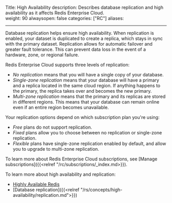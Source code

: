 Title: High Availability
description: Describes database replication and high availability as it affects Redis Enterprise Cloud.   
weight: 90
alwaysopen: false
categories: ["RC"]
aliases: 

---

Database replication helps ensure high availability. When replication is enabled, your dataset is duplicated to create a replica, which stays in sync with the primary dataset. Replication allows for automatic failover and greater fault tolerance. This can prevent data loss in the event of a hardware, zone, or regional failure. 

Redis Enterprise Cloud supports three levels of replication:

- _No replication_ means that you will have a single copy of your database.
- _Single-zone replication_ means that your database will have a primary and a replica located in the same cloud region. If anything happens to the primary, the replica takes over and becomes the new primary.
- _Multi-zone replication_ means that the primary and its replicas are stored in different regions. This means that your database can remain online even if an entire region becomes unavailable.

Your replication options depend on which subscription plan you're using:

- _Free_ plans do not support replication.
- _Fixed_ plans allow you to choose between no replication or single-zone replication.
- _Flexible_ plans have single-zone replication enabled by default, and allow you to upgrade to multi-zone replication. 

To learn more about Redis Enterprise Cloud subscriptions, see [Manage subscriptions]({{<relref "/rc/subscriptions/_index.md>}}).

To learn more about high availability and replication:
- [Highly Available Redis](https://redislabs.com/redis-enterprise/technology/highly-available-redis/)
- [Database replication]({{<relref "/rs/concepts/high-availability/replication.md">}})
